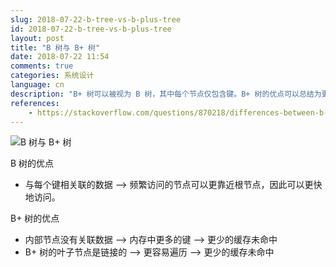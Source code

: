 ```yaml
---
slug: 2018-07-22-b-tree-vs-b-plus-tree
id: 2018-07-22-b-tree-vs-b-plus-tree
layout: post
title: "B 树与 B+ 树"
date: 2018-07-22 11:54
comments: true
categories: 系统设计
language: cn
description: "B+ 树可以被视为 B 树，其中每个节点仅包含键。B+ 树的优点可以总结为更少的缓存未命中。在 B 树中，数据与每个键相关联，可以更快地访问。"
references:
    - https://stackoverflow.com/questions/870218/differences-between-b-trees-and-b-trees
---
```


![B 树与 B+ 树](https://res.cloudinary.com/dohtidfqh/image/upload/v1566606512/web-guiguio/bMjxUqmqcmytVpJLUd9gAVEzrmGEowwQdqV4bBARLvWVRauXH_IXY01atDp4xgAnRy89RhWy9yzThAUBwIU6xWwk9gHOZT9EdXLp7rwQ3SUFwyo_4O-uUkh34vkk424x13Mlzck.png)

B 树的优点

- 与每个键相关联的数据 ⟶ 频繁访问的节点可以更靠近根节点，因此可以更快地访问。

B+ 树的优点

- 内部节点没有关联数据 ⟶ 内存中更多的键 ⟶ 更少的缓存未命中
- B+ 树的叶子节点是链接的 ⟶ 更容易遍历 ⟶ 更少的缓存未命中